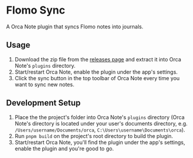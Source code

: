 # Flomo Sync

A Orca Note plugin that syncs Flomo notes into journals.

## Usage

1. Download the zip file from the [releases page](https://github.com/sethyuan/orca-flomo-sync/releases) and extract it into Orca Note's `plugins` directory.
2. Start/restart Orca Note, enable the plugin under the app's settings.
3. Click the sync button in the top toolbar of Orca Note ​every time you want to sync new notes.

## Development Setup

1. Place the the project's folder into Orca Note's `plugins` directory (Orca Note's directory is located under your user's documents directory, e.g. `/Users/username/Documents/orca`, `C:\Users\username\Documents\orca`).
2. Run `pnpm build` on the project's root directory to build the plugin.
3. Start/restart Orca Note, you'll find the plugin under the app's settings, enable the plugin and you're good to go.
